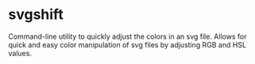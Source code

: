 # svgshift
Command-line utility to quickly adjust the colors in an svg file. Allows for quick and easy color manipulation of svg files by adjusting RGB and HSL values.
